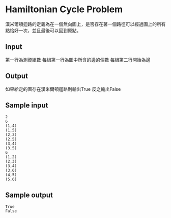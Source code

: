 # Hamiltonian Cycle Problem
漢米爾頓迴路的定義為在一個無向圖上，是否存在著一個路徑可以經過圖上的所有點恰好一次，並且最後可以回到原點。
## Input
第一行為測資組數
每組第一行為圖中所含的邊的個數
每組第二行開始為邊
## Output
如果給定的圖存在漢米爾頓迴路則輸出True
反之輸出False
## Sample input
    2
    6
    (1,4)
    (1,5)
    (2,3)
    (2,5)
    (3,4)
    (3,5)
    6
    (1,2)
    (2,3)
    (3,4)
    (3,6)
    (4,5)
    (5,6)

## Sample output
    True
    False
